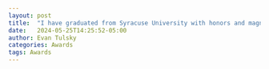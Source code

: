 ```yaml
---
layout: post
title:  "I have graduated from Syracuse University with honors and magna cum laude"
date:   2024-05-25T14:25:52-05:00
author: Evan Tulsky
categories: Awards
tags: Awards
---
```

